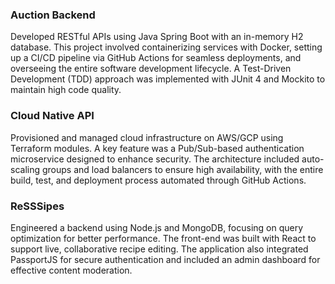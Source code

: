 ### Auction Backend
Developed RESTful APIs using Java Spring Boot with an in-memory H2 database. This project involved containerizing services with Docker, setting up a CI/CD pipeline via GitHub Actions for seamless deployments, and overseeing the entire software development lifecycle. A Test-Driven Development (TDD) approach was implemented with JUnit 4 and Mockito to maintain high code quality.

### Cloud Native API
Provisioned and managed cloud infrastructure on AWS/GCP using Terraform modules. A key feature was a Pub/Sub-based authentication microservice designed to enhance security. The architecture included auto-scaling groups and load balancers to ensure high availability, with the entire build, test, and deployment process automated through GitHub Actions.

### ReSSSipes
Engineered a backend using Node.js and MongoDB, focusing on query optimization for better performance. The front-end was built with React to support live, collaborative recipe editing. The application also integrated PassportJS for secure authentication and included an admin dashboard for effective content moderation.
